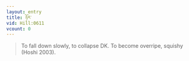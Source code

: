 ```yaml
---
layout: entry
title: ཉོར་
vid: Hill:0611
vcount: 0
---
```

> To fall down slowly, to collapse DK\. To become overripe, squishy (Hoshi 2003)\.


